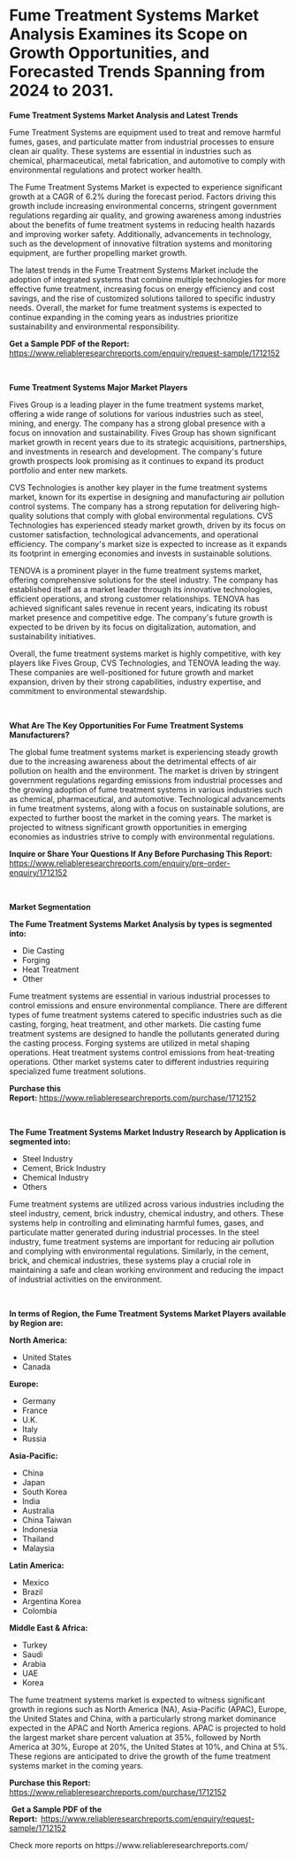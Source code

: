 <p><h1>Fume Treatment Systems Market Analysis Examines its Scope on Growth Opportunities, and Forecasted Trends Spanning from 2024 to 2031.</h1></p><p><strong>Fume Treatment Systems Market Analysis and Latest Trends</strong></p>
<p><p>Fume Treatment Systems are equipment used to treat and remove harmful fumes, gases, and particulate matter from industrial processes to ensure clean air quality. These systems are essential in industries such as chemical, pharmaceutical, metal fabrication, and automotive to comply with environmental regulations and protect worker health.</p><p>The Fume Treatment Systems Market is expected to experience significant growth at a CAGR of 6.2% during the forecast period. Factors driving this growth include increasing environmental concerns, stringent government regulations regarding air quality, and growing awareness among industries about the benefits of fume treatment systems in reducing health hazards and improving worker safety. Additionally, advancements in technology, such as the development of innovative filtration systems and monitoring equipment, are further propelling market growth.</p><p>The latest trends in the Fume Treatment Systems Market include the adoption of integrated systems that combine multiple technologies for more effective fume treatment, increasing focus on energy efficiency and cost savings, and the rise of customized solutions tailored to specific industry needs. Overall, the market for fume treatment systems is expected to continue expanding in the coming years as industries prioritize sustainability and environmental responsibility.</p></p>
<p><strong>Get a Sample PDF of the Report:&nbsp;</strong> <a href="https://www.reliableresearchreports.com/enquiry/request-sample/1712152">https://www.reliableresearchreports.com/enquiry/request-sample/1712152</a></p>
<p>&nbsp;</p>
<p><strong>Fume Treatment Systems Major Market Players</strong></p>
<p><p>Fives Group is a leading player in the fume treatment systems market, offering a wide range of solutions for various industries such as steel, mining, and energy. The company has a strong global presence with a focus on innovation and sustainability. Fives Group has shown significant market growth in recent years due to its strategic acquisitions, partnerships, and investments in research and development. The company's future growth prospects look promising as it continues to expand its product portfolio and enter new markets.</p><p>CVS Technologies is another key player in the fume treatment systems market, known for its expertise in designing and manufacturing air pollution control systems. The company has a strong reputation for delivering high-quality solutions that comply with global environmental regulations. CVS Technologies has experienced steady market growth, driven by its focus on customer satisfaction, technological advancements, and operational efficiency. The company's market size is expected to increase as it expands its footprint in emerging economies and invests in sustainable solutions.</p><p>TENOVA is a prominent player in the fume treatment systems market, offering comprehensive solutions for the steel industry. The company has established itself as a market leader through its innovative technologies, efficient operations, and strong customer relationships. TENOVA has achieved significant sales revenue in recent years, indicating its robust market presence and competitive edge. The company's future growth is expected to be driven by its focus on digitalization, automation, and sustainability initiatives.</p><p>Overall, the fume treatment systems market is highly competitive, with key players like Fives Group, CVS Technologies, and TENOVA leading the way. These companies are well-positioned for future growth and market expansion, driven by their strong capabilities, industry expertise, and commitment to environmental stewardship.</p></p>
<p>&nbsp;</p>
<p><strong>What Are The Key Opportunities For Fume Treatment Systems Manufacturers?</strong></p>
<p><p>The global fume treatment systems market is experiencing steady growth due to the increasing awareness about the detrimental effects of air pollution on health and the environment. The market is driven by stringent government regulations regarding emissions from industrial processes and the growing adoption of fume treatment systems in various industries such as chemical, pharmaceutical, and automotive. Technological advancements in fume treatment systems, along with a focus on sustainable solutions, are expected to further boost the market in the coming years. The market is projected to witness significant growth opportunities in emerging economies as industries strive to comply with environmental regulations.</p></p>
<p><strong>Inquire or Share Your Questions If Any Before Purchasing This Report:</strong> <a href="https://www.reliableresearchreports.com/enquiry/pre-order-enquiry/1712152">https://www.reliableresearchreports.com/enquiry/pre-order-enquiry/1712152</a></p>
<p>&nbsp;</p>
<p><strong>Market Segmentation</strong></p>
<p><strong>The Fume Treatment Systems Market Analysis by types is segmented into:</strong></p>
<p><ul><li>Die Casting</li><li>Forging</li><li>Heat Treatment</li><li>Other</li></ul></p>
<p><p>Fume treatment systems are essential in various industrial processes to control emissions and ensure environmental compliance. There are different types of fume treatment systems catered to specific industries such as die casting, forging, heat treatment, and other markets. Die casting fume treatment systems are designed to handle the pollutants generated during the casting process. Forging systems are utilized in metal shaping operations. Heat treatment systems control emissions from heat-treating operations. Other market systems cater to different industries requiring specialized fume treatment solutions.</p></p>
<p><strong>Purchase this Report:&nbsp;</strong><a href="https://www.reliableresearchreports.com/purchase/1712152">https://www.reliableresearchreports.com/purchase/1712152</a></p>
<p>&nbsp;</p>
<p><strong>The Fume Treatment Systems Market Industry Research by Application is segmented into:</strong></p>
<p><ul><li>Steel Industry</li><li>Cement, Brick Industry</li><li>Chemical Industry</li><li>Others</li></ul></p>
<p><p>Fume treatment systems are utilized across various industries including the steel industry, cement, brick industry, chemical industry, and others. These systems help in controlling and eliminating harmful fumes, gases, and particulate matter generated during industrial processes. In the steel industry, fume treatment systems are important for reducing air pollution and complying with environmental regulations. Similarly, in the cement, brick, and chemical industries, these systems play a crucial role in maintaining a safe and clean working environment and reducing the impact of industrial activities on the environment.</p></p>
<p>&nbsp;</p>
<p><strong>In terms of Region, the Fume Treatment Systems Market Players available by Region are:</strong></p>
<p>
    <p> <strong> North America: </strong>
        <ul>
            <li>United States</li>
            <li>Canada</li>
        </ul>
        </p> 
    <p> <strong> Europe: </strong>
        <ul>
            <li>Germany</li>
            <li>France</li>
            <li>U.K.</li>
            <li>Italy</li>
            <li>Russia</li>
        </ul>
        </p> 
    <p> <strong> Asia-Pacific: </strong>
        <ul>
            <li>China</li>
            <li>Japan</li>
            <li>South Korea</li>
            <li>India</li>
            <li>Australia</li>
            <li>China Taiwan</li>
            <li>Indonesia</li>
            <li>Thailand</li>
            <li>Malaysia</li>
        </ul>
        </p> 
    <p> <strong> Latin America: </strong>
        <ul>
            <li>Mexico</li>
            <li>Brazil</li>
            <li>Argentina Korea</li>
            <li>Colombia</li>
        </ul>
        </p> 
    <p> <strong> Middle East & Africa: </strong>
        <ul>
            <li>Turkey</li>
            <li>Saudi</li>
            <li>Arabia</li>
            <li>UAE</li>
            <li>Korea</li>
        </ul>
    </p>
    </p>
<p><p>The fume treatment systems market is expected to witness significant growth in regions such as North America (NA), Asia-Pacific (APAC), Europe, the United States and China, with a particularly strong market dominance expected in the APAC and North America regions. APAC is projected to hold the largest market share percent valuation at 35%, followed by North America at 30%, Europe at 20%, the United States at 10%, and China at 5%. These regions are anticipated to drive the growth of the fume treatment systems market in the coming years.</p></p>
<p><strong>Purchase this Report: </strong><a href="https://www.reliableresearchreports.com/purchase/1712152">https://www.reliableresearchreports.com/purchase/1712152</a></p>
<p>&nbsp;<strong>Get a Sample PDF of the Report:&nbsp;&nbsp;</strong><a href="https://www.reliableresearchreports.com/enquiry/request-sample/1712152">https://www.reliableresearchreports.com/enquiry/request-sample/1712152</a></p>
<p><strong></strong></p>
<p>Check more reports on https://www.reliableresearchreports.com/</p>